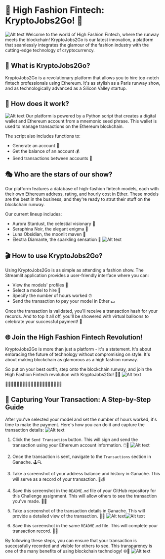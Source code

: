 # 🌟 High Fashion Fintech: KryptoJobs2Go! 🌟
![Alt text](Images/Fashion1.png)
Welcome to the world of High Fashion Fintech, where the runway meets the blockchain! KryptoJobs2Go is our latest innovation, a platform that seamlessly integrates the glamour of the fashion industry with the cutting-edge technology of cryptocurrency. 

## 🎩 What is KryptoJobs2Go?

KryptoJobs2Go is a revolutionary platform that allows you to hire top-notch fintech professionals using Ethereum. It's as stylish as a Paris runway show, and as technologically advanced as a Silicon Valley startup. 

## 👠 How does it work?
![Alt text](Images/Pink1.png)
Our platform is powered by a Python script that creates a digital wallet and Ethereum account from a mnemonic seed phrase. This wallet is used to manage transactions on the Ethereum blockchain. 

The script also includes functions to:

- Generate an account 🧾
- Get the balance of an account 💰
- Send transactions between accounts 💸

## 🎭 Who are the stars of our show?

Our platform features a database of high-fashion fintech models, each with their own Ethereum address, rating, and hourly cost in Ether. These models are the best in the business, and they're ready to strut their stuff on the blockchain runway.

Our current lineup includes:

- Aurora Stardust, the celestial visionary 🌟
- Seraphina Noir, the elegant enigma 🖤
- Luna Obsidian, the moonlit maven 🌙
- Electra Diamante, the sparkling sensation 💎
![Alt text](Images/Fashion2.png)
## 🎬 How to use KryptoJobs2Go?

Using KryptoJobs2Go is as simple as attending a fashion show. The Streamlit application provides a user-friendly interface where you can:

- View the models' profiles 📸
- Select a model to hire 👥
- Specify the number of hours worked ⏰
- Send the transaction to pay your model in Ether 💵

Once the transaction is validated, you'll receive a transaction hash for your records. And to top it all off, you'll be showered with virtual balloons to celebrate your successful payment! 🎈

## 🌐 Join the High Fashion Fintech Revolution!

KryptoJobs2Go is more than just a platform - it's a statement. It's about embracing the future of technology without compromising on style. It's about making blockchain as glamorous as a high fashion runway.

So put on your best outfit, step onto the blockchain runway, and join the High Fashion Fintech revolution with KryptoJobs2Go! 🚀🌟
![Alt text](Images/Fashion3.png)

🌟🌟🌟🌟🌟🌟🌟🌟🌟🌟🌟🌟🌟🌟🌟🌟🌟🌟🌟🌟
## 📸 Capturing Your Transaction: A Step-by-Step Guide

After you've selected your model and set the number of hours worked, it's time to make the payment. Here's how you can do it and capture the transaction details:
![Alt text](Images/Home.png)
1. Click the `Send Transaction` button. This will sign and send the transaction using your Ethereum account information. 🖱️💼
![Alt text](Images/Home1.png)
2. Once the transaction is sent, navigate to the `Transactions` section in Ganache. 🕹️🔍

3. Take a screenshot of your address balance and history in Ganache. This will serve as a record of your transaction. 📸💰

4. Save this screenshot in the `README.md` file of your GitHub repository for this Challenge assignment. This will allow others to see the transaction you've made. 📁💾

5. Take a screenshot of the transaction details in Ganache. This will provide a detailed view of the transaction. 📸📝
![Alt text](Images/Home2.png)![Alt text](Images/Home3.png)
6. Save this screenshot in the same `README.md` file. This will complete your transaction record. 📁💾

By following these steps, you can ensure that your transaction is successfully recorded and visible for others to see. This transparency is one of the many benefits of using blockchain technology! 🌐🔗
![Alt text](Images/Home4.png)